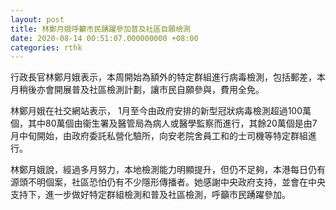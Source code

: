 ```yaml
---
layout: post
title: 林鄭月娥呼籲市民踴躍參加普及社區自願檢測
date: 2020-08-14 00:51:07.000000000 +08:00
categories: rthk
---
```


行政長官林鄭月娥表示，本周開始為額外的特定群組進行病毒檢測，包括郵差，本月稍後亦會開展普及社區檢測計劃，讓市民自願參與，費用全免。

林鄭月娥在社交網站表示， 1月至今由政府安排的新型冠狀病毒檢測超過100萬個，其中80萬個由衞生署及醫管局為病人或醫學監察而進行，其餘20萬個是由7月中旬開始，由政府委託私營化驗所，向安老院舍員工和的士司機等特定群組進行。

林鄭月娥說，經過多月努力，本地檢測能力明顯提升，但仍不足夠，本港每日仍有源頭不明個案，社區恐怕仍有不少隱形傳播者。她感謝中央政府支持，並會在中央支持下，進一步做好特定群組檢測和普及社區檢測，呼籲市民踴躍參加。
